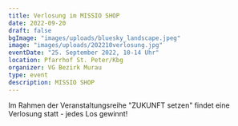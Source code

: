 ```yaml
---
title: Verlosung im MISSIO SHOP
date: 2022-09-20
draft: false
bgImage: "images/uploads/bluesky_landscape.jpeg"
image: "images/uploads/202210verlosung.jpg"
eventDate: "25. September 2022, 10-14 Uhr"
location: Pfarrhof St. Peter/Kbg
organizer: VG Bezirk Murau
type: event
description: MISSIO SHOP
---
```


Im Rahmen der Veranstaltungsreihe "ZUKUNFT setzen" findet  eine Verlosung statt - jedes Los gewinnt!

